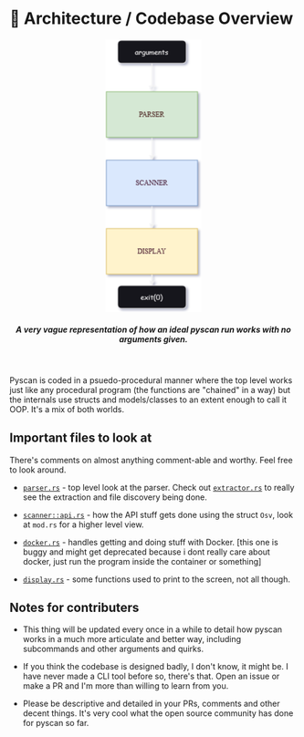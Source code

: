 # 🐍 Architecture / Codebase Overview

<h4 align="center">
<img src="../assets/flowchart.png">
</h4>

<h5 align="center"> <i>A very vague representation of how an ideal pyscan run works with no arguments given.</i> </h5>

<br>

Pyscan is coded in a psuedo-procedural manner where the top level works just like any procedural program (the functions are "chained" in a way) but the internals use structs and models/classes to an extent enough to call it OOP. It's a mix of both worlds.

## Important files to look at

There's comments on almost anything comment-able and worthy. Feel free to look around.

- [`parser.rs`](../src/parser/mod.rs) - top level look at the parser. Check out [`extractor.rs`](../src/parser/extractor.rs) to really see the extraction and file discovery being done.

- [`scanner::api.rs`](../src/scanner/api.rs) - how the API stuff gets done using the struct `Osv`, look at `mod.rs` for a higher level view.
  
- [`docker.rs`](../src/docker/mod.rs) - handles getting and doing stuff with Docker. [this one is buggy and might get deprecated because i dont really care about docker, just run the program inside the container or something]

- [`display.rs`](../src/display/mod.rs) - some functions used to print to the screen, not all though.

## Notes for contributers

- This thing will be updated every once in a while to detail how pyscan works in a much more articulate and better way, including subcommands and other arguments and quirks.

- If you think the codebase is designed badly, I don't know, it might be. I have never made a CLI tool before so, there's that. Open an issue or make a PR and I'm more than willing to learn from you.
  
- Please be descriptive and detailed in your PRs, comments and other decent things. It's very cool what the open source community has done for pyscan so far.
